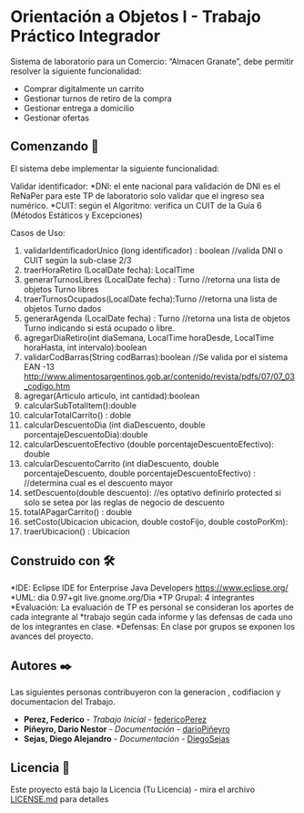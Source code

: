 # Orientación a Objetos I - Trabajo Práctico Integrador

Sistema de laboratorio para un Comercio: “Almacen Granate”, debe permitir resolver la siguiente
funcionalidad:
+ Comprar digitalmente un carrito
+ Gestionar turnos de retiro de la compra
+ Gestionar entrega a domicilio
+ Gestionar ofertas

## Comenzando 🚀

El sistema debe implementar la siguiente funcionalidad:

Validar identificador:
*DNI: el ente nacional para validación de DNI es el ReNaPer para este TP de laboratorio solo
validar que el ingreso sea numérico.
*CUIT: según el Algoritmo: verifica un CUIT de la Guía 6 (Métodos Estáticos y Excepciones)

Casos de Uso:

1)  validarIdentificadorUnico (long identificador) : boolean //valida DNI o CUIT según la
    sub-clase 2/3
2)  traerHoraRetiro (LocalDate fecha): LocalTime
3)  generarTurnosLibres (LocalDate fecha) : Turno //retorna una lista de objetos Turno libres
4)  traerTurnosOcupados(LocalDate fecha):Turno //retorna una lista de objetos Turno dados
5)  generarAgenda (LocalDate fecha) : Turno //retorna una lista de objetos Turno indicando
    si está ocupado o libre.
6)  agregarDiaRetiro(int diaSemana, LocalTime horaDesde, LocalTime horaHasta, int
    intervalo):boolean
7)  validarCodBarras(String codBarras):boolean //Se valida por el sistema EAN -13
    http://www.alimentosargentinos.gob.ar/contenido/revista/pdfs/07/07_03_codigo.htm
8)  agregar(Articulo articulo, int cantidad):boolean
9)  calcularSubTotalItem():double
10) calcularTotalCarrito() : doble
11) calcularDescuentoDia (int diaDescuento, double porcentajeDescuentoDia):double
12) calcularDescuentoEfectivo (double porcentajeDescuentoEfectivo): double
13) calcularDescuentoCarrito (int diaDescuento, double porcentajeDescuento, double
    porcentajeDescuentoEfectivo) : //determina cual es el descuento mayor
14) setDescuento(double descuento): //es optativo definirlo protected si solo se setea por las
    reglas de negocio de descuento
15) totalAPagarCarrito() : double
16) setCosto(Ubicacion ubicacion, double costoFijo, double costoPorKm):
17) traerUbicacion() : Ubicacion

## Construido con 🛠️

*IDE: Eclipse IDE for Enterprise Java Developers https://www.eclipse.org/
*UML: dia 0.97+git live.gnome.org/Dia
*TP Grupal: 4 integrantes
*Evaluación: La evaluación de TP es personal se consideran los aportes de cada integrante al
*trabajo según cada informe y las defensas de cada uno de los integrantes en clase.
*Defensas: En clase por grupos se exponen los avances del proyecto.

## Autores ✒️

Las siguientes personas contribuyeron con la generacion , codifiacion y documentacion del Trabajo. 

* **Perez, Federico** - *Trabajo Inicial* - [federicoPerez](https://github.com/villanuevand)
* **Piñeyro, Dario Nestor** - *Documentación* - [darioPiñeyro](#fulanito-de-tal)
* **Sejas, Diego Alejandro** - *Documentación* - [DiegoSejas](#fulanito-de-tal)


## Licencia 📄

Este proyecto está bajo la Licencia (Tu Licencia) - mira el archivo [LICENSE.md](LICENSE.md) para detalles

